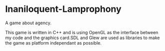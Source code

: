 
Inaniloquent-Lamprophony
========================

A game about agency.

This game is written in C++ and is using OpenGL as the interface between my code and the graphics card.SDL and Glew are used as libraries to make the game as platform independant as possible.
